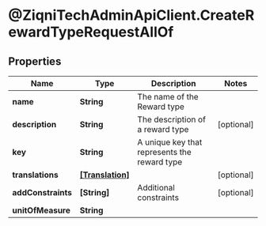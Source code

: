 # @ZiqniTechAdminApiClient.CreateRewardTypeRequestAllOf

## Properties

Name | Type | Description | Notes
------------ | ------------- | ------------- | -------------
**name** | **String** | The name of the Reward type | 
**description** | **String** | The description of a reward type | [optional] 
**key** | **String** | A unique key that represents the reward type | 
**translations** | [**[Translation]**](Translation.md) |  | [optional] 
**addConstraints** | **[String]** | Additional constraints | [optional] 
**unitOfMeasure** | **String** |  | 


